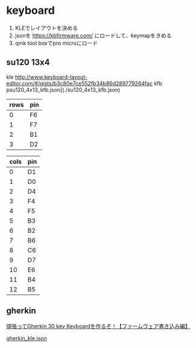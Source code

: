 # keyboard
1. KLEでレイアウトを決める
2. jsonを https://kbfirmware.com/ にロードして、keymapをきめる
3. qmk tool boxでpro microにロード

## su120 13x4
kle http://www.keyboard-layout-editor.com/#/gists/b3c80e7ce552fb34b86d289779264fac
kfb psu120_4x13_kfb.json](./su120_4x13_kfb.json)

|rows|pin|
|--|--|
|0|F6|
|1|F7|
|2|B1|
|3|D2|

|cols|pin|
|--|--|
|0|D1|
|1|D0|
|2|D4|
|3|F4|
|4|F5|
|5|B3|
|6|B2|
|7|B6|
|8|C6|
|9|D7|
|10|E6|
|11|B4|
|12|B5|

## gherkin
[頑張ってGherkin 30 key Keyboardを作るぞ！【ファームウェア書き込み編】](https://romly.com/archives/2017/11/gherkin_firmware.html)

[gherkin_kle.json](./gherkin_kle.json)




